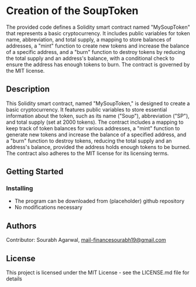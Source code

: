 # Creation of the SoupToken

The provided code defines a Solidity smart contract named "MySoupToken" that represents a basic cryptocurrency. It includes public variables for token name, abbreviation, and total supply, a mapping to store balances of addresses, a "mint" function to create new tokens and increase the balance of a specific address, and a "burn" function to destroy tokens by reducing the total supply and an address's balance, with a conditional check to ensure the address has enough tokens to burn. The contract is governed by the MIT license.

## Description

This Solidity smart contract, named "MySoupToken," is designed to create a basic cryptocurrency. It features public variables to store essential information about the token, such as its name ("Soup"), abbreviation ("SP"), and total supply (set at 2000 tokens). The contract includes a mapping to keep track of token balances for various addresses, a "mint" function to generate new tokens and increase the balance of a specified address, and a "burn" function to destroy tokens, reducing the total supply and an address's balance, provided the address holds enough tokens to be burned. The contract also adheres to the MIT license for its licensing terms.

## Getting Started

### Installing

* The program can be downloaded from (placeholder) github repository
* No modifications necessary



## Authors

Contributor: Sourabh Agarwal, mail-financesourabh19@gmail.com




## License

This project is licensed under the MIT License - see the LICENSE.md file for details
